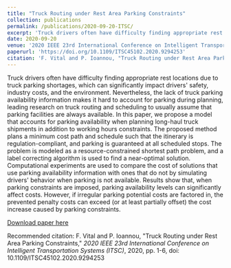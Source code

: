 ```yaml
---
title: "Truck Routing under Rest Area Parking Constraints"
collection: publications
permalink: /publications/2020-09-20-ITSC/
excerpt: 'Truck drivers often have difficulty finding appropriate rest locations due to truck parking shortages, which can significantly impact drivers' safety, industry costs, and the environment. Nevertheless, the lack of truck parking availability information makes it hard to account for parking during planning, leading research on truck routing and scheduling to usually assume that parking facilities are always available. In this paper, we propose a model that accounts for parking availability when planning long-haul truck shipments in addition to working hours constraints. The proposed method plans a minimum cost path and schedule such that the itinerary is regulation-compliant, and parking is guaranteed at all scheduled stops. The problem is modeled as a resource-constrained shortest path problem, and a label correcting algorithm is used to find a near-optimal solution. Computational experiments are used to compare the cost of solutions that use parking availability information with ones that do not by simulating drivers' behavior when parking is not available. Results show that, when parking constraints are imposed, parking availability levels can significantly affect costs. However, if irregular parking potential costs are factored in, the prevented penalty costs can exceed (or at least partially offset) the cost increase caused by parking constraints.'
date: 2020-09-20
venue: '2020 IEEE 23rd International Conference on Intelligent Transportation Systems (ITSC)'
paperurl: 'https://doi.org/10.1109/ITSC45102.2020.9294253'
citation: 'F. Vital and P. Ioannou, "Truck Routing under Rest Area Parking Constraints," <i>2020 IEEE 23rd International Conference on Intelligent Transportation Systems (ITSC)</i>, 2020, pp. 1-6, doi: 10.1109/ITSC45102.2020.9294253.'
---
```

Truck drivers often have difficulty finding appropriate rest locations due to truck parking shortages, which can significantly impact drivers' safety, industry costs, and the environment. Nevertheless, the lack of truck parking availability information makes it hard to account for parking during planning, leading research on truck routing and scheduling to usually assume that parking facilities are always available. In this paper, we propose a model that accounts for parking availability when planning long-haul truck shipments in addition to working hours constraints. The proposed method plans a minimum cost path and schedule such that the itinerary is regulation-compliant, and parking is guaranteed at all scheduled stops. The problem is modeled as a resource-constrained shortest path problem, and a label correcting algorithm is used to find a near-optimal solution. Computational experiments are used to compare the cost of solutions that use parking availability information with ones that do not by simulating drivers' behavior when parking is not available. Results show that, when parking constraints are imposed, parking availability levels can significantly affect costs. However, if irregular parking potential costs are factored in, the prevented penalty costs can exceed (or at least partially offset) the cost increase caused by parking constraints.

[Download paper here](https://doi.org/10.1109/ITSC45102.2020.9294253)

Recommended citation: F. Vital and P. Ioannou, "Truck Routing under Rest Area Parking Constraints," <i>2020 IEEE 23rd International Conference on Intelligent Transportation Systems (ITSC)</i>, 2020, pp. 1-6, doi: 10.1109/ITSC45102.2020.9294253